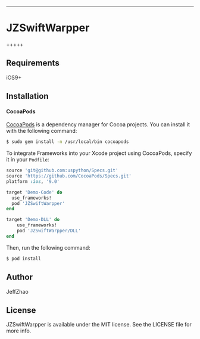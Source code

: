 ----

# JZSwiftWarpper
+++++

## Requirements

iOS9+

## Installation

#### CocoaPods

[CocoaPods](http://cocoapods.org) is a dependency manager for Cocoa projects. You can install it with the following command:

```bash
$ sudo gem install -n /usr/local/bin cocoapods
```

To integrate Frameworks into your Xcode project using CocoaPods, specify it in your `Podfile`:

```ruby
source 'git@github.com:uspython/Specs.git'
source 'https://github.com/CocoaPods/Specs.git'
platform :ios, '9.0'

target 'Demo-Code' do
  use_frameworks!
  pod 'JZSwiftWarpper'
end

target 'Demo-DLL' do
    use_frameworks!
    pod 'JZSwiftWarpper/DLL'
end
```

Then, run the following command:

```bash
$ pod install
```


## Author

JeffZhao


## License

JZSwiftWarpper is available under the MIT license. See the LICENSE file for more info.
